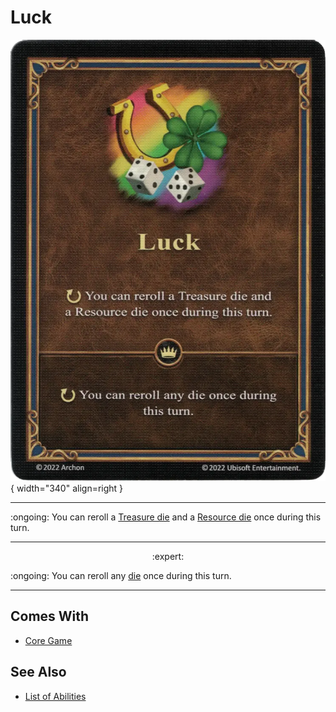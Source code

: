 # Luck

![Luck](../assets/abilities-luck.webp){ width="340" align=right }

___
:ongoing: You can reroll a [Treasure die](../dice.md#treasure-die) and a [Resource die](../dice.md#resource-die) once during this turn.
___
<p style="text-align: center;" markdown> :expert: </p>

:ongoing: You can reroll any [die](../dice.md) once during this turn.
___


## Comes With

- [Core Game](../content.md)


## See Also

- [List of Abilities](../abilities.md)
